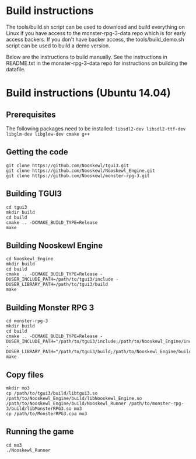 # Build instructions

The tools/build.sh script can be used to download and build everything on Linux if you have access to the monster-rpg-3-data repo which is for early access backers. If you don't have backer access, the tools/build_demo.sh script can be used to build a demo version.

Below are the instructions to build manually. See the instructions in README.txt in the monster-rpg-3-data repo for instructions on building the datafile.

# Build instructions (Ubuntu 14.04)

## Prerequisites

The following packages need to be installed: `libsdl2-dev libsdl2-ttf-dev libglm-dev libglew-dev cmake g++`

## Getting the code

```
git clone https://github.com/Nooskewl/tgui3.git
git clone https://github.com/Nooskewl/Nooskewl_Engine.git
git clone https://github.com/Nooskewl/monster-rpg-3.git
```

## Building TGUI3

```
cd tgui3
mkdir build
cd build
cmake .. -DCMAKE_BUILD_TYPE=Release
make
```

## Building Nooskewl Engine

```
cd Nooskewl_Engine
mkdir build
cd build
cmake .. -DCMAKE_BUILD_TYPE=Release -DUSER_INCLUDE_PATH=/path/to/tgui3/include -DUSER_LIBRARY_PATH=/path/to/tgui3/build
make
```

## Building Monster RPG 3

```
cd monster-rpg-3
mkdir build
cd build
cmake .. -DCMAKE_BUILD_TYPE=Release -DUSER_INCLUDE_PATH="/path/to/tgui3/include;/path/to/Nooskewl_Engine/include" -DUSER_LIBRARY_PATH="/path/to/tgui3/build;/path/to/Nooskewl_Engine/build"
make
```

## Copy files

```
mkdir mo3
cp /path/to/tgui3/build/libtgui3.so /path/to/Nooskewl_Engine/build/libNooskewl_Engine.so /path/to/Nooskewl_Engine/build/Nooskewl_Runner /path/to/monster-rpg-3/build/libMonsterRPG3.so mo3
cp /path/to/MonsterRPG3.cpa mo3
```

## Running the game

```
cd mo3
./Nooskewl_Runner
```
